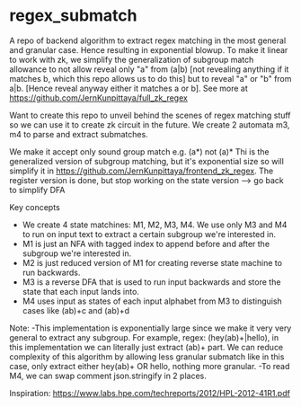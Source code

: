 # regex_submatch

A repo of backend algorithm to extract regex matching in the most general and granular case. Hence resulting in exponential blowup. To make it linear to work with zk, we simplify the generalization of subgroup match allowance to not allow reveal only "a" from (a|b) [not revealing anything if it matches b, which this repo allows us to do this] but to reveal "a" or "b" from a|b. [Hence reveal anyway either it matches a or b]. See more at https://github.com/JernKunpittaya/full_zk_regex

Want to create this repo to unveil behind the scenes of regex matching stuff so we can use it to create zk circuit in the future.
We create 2 automata m3, m4 to parse and extract submatches.

We make it accept only sound group match e.g. (a*) not (a)*
Thi is the generalized version of subgroup matching, but it's exponential size so will simplify it in https://github.com/JernKunpittaya/frontend_zk_regex. The register version is done, but stop working on the state version --> go back to simplify DFA

Key concepts

- We create 4 state matchines: M1, M2, M3, M4. We use only M3 and M4 to run on input text to extract a certain subgroup we're interested in.
- M1 is just an NFA with tagged index to append before and after the subgroup we're interested in.
- M2 is just reduced version of M1 for creating reverse state machine to run backwards.
- M3 is a reverse DFA that is used to run input backwards and store the state that each input lands into.
- M4 uses input as states of each input alphabet from M3 to distinguish cases like (ab)+c and (ab)+d

Note:
-This implementation is exponentially large since we make it very very general to extract any subgroup. For example, regex: (hey(ab)+|hello), in this implementation we can literally just extract (ab)+ part. We can reduce complexity of this algorithm by allowing less granular submatch like in this case, only extract either hey(ab)+ OR hello, nothing more granular.
-To read M4, we can swap comment json.stringify in 2 places.

Inspiration: https://www.labs.hpe.com/techreports/2012/HPL-2012-41R1.pdf
